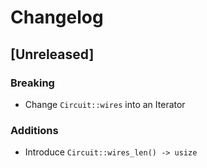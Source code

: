 # Changelog

## [Unreleased]

### Breaking
- Change `Circuit::wires` into an Iterator

### Additions
- Introduce `Circuit::wires_len() -> usize`
